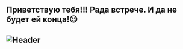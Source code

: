 ## Приветствую тебя!!! Рада встрече. И да не будет ей конца!😉 
## ![Header](https://github.com/victoria-bychkova/victoria-bychkova/blob/main/assets/gifntext-gif.gif)

